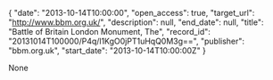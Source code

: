 {
  "date": "2013-10-14T10:00:00", 
  "open_access": true, 
  "target_url": "http://www.bbm.org.uk/", 
  "description": null, 
  "end_date": null, 
  "title": "Battle of Britain London Monument, The", 
  "record_id": "20131014T100000/P4q/l1KgO0jPT1uHqQ0M3g==", 
  "publisher": "bbm.org.uk", 
  "start_date": "2013-10-14T10:00:00Z"
}

None